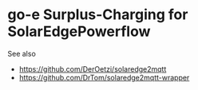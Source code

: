 go-e Surplus-Charging for SolarEdgePowerflow
=============================================

See also

* https://github.com/DerOetzi/solaredge2mqtt
* https://github.com/DrTom/solaredge2mqtt-wrapper
